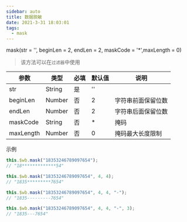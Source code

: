 ```yaml
---
sidebar: auto
title: 数据脱敏
date: 2021-3-31 18:03:01
tags:
  - mask
---
```


mask(str = '', beginLen = 2, endLen = 2, maskCode = '\*',maxLength = 0)

> 该方法可以在`过滤器`中使用

| 参数      | 类型   | 必填 | 默认值 | 说明               |
| --------- | ------ | ---- | ------ | ------------------ |
| str       | String | 是   | ''     |                    |
| beginLen  | Number | 否   | 2      | 字符串前面保留位数 |
| endLen    | Number | 否   | 2      | 字符串后面保留位数 |
| maskCode  | String | 否   | \*     | 掩码               |
| maxLength | Number | 否   | 0      | 掩码最大长度限制   |

示例

```javascript
this.$wb.mask("18353246789097654");
// "18*************54"

this.$wb.mask("18353246789097654", 4, 4);
// "1835*********7654"

this.$wb.mask("18353246789097654", 4, 4, "-");
// "1835---------7654"

this.$wb.mask("18353246789097654", 4, 4, "-", 3);
// "1835---7654"
```
